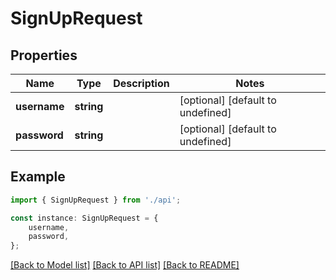 # SignUpRequest


## Properties

Name | Type | Description | Notes
------------ | ------------- | ------------- | -------------
**username** | **string** |  | [optional] [default to undefined]
**password** | **string** |  | [optional] [default to undefined]

## Example

```typescript
import { SignUpRequest } from './api';

const instance: SignUpRequest = {
    username,
    password,
};
```

[[Back to Model list]](../README.md#documentation-for-models) [[Back to API list]](../README.md#documentation-for-api-endpoints) [[Back to README]](../README.md)
